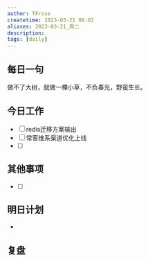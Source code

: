 ```yaml
---
author: TFrose
createtime: 2023-03-21 09:02
aliases: 2023-03-21_周二
description:
tags: [daily]
---
```


## 每日一句
做不了大树，就做一棵小草，不负春光，野蛮生长。

## 今日工作
- [ ] redis迁移方案输出
- [ ] 常客维系渠道优化上线
- [ ] 

## 其他事项
- [ ] 

## 明日计划
- 

## 复盘

